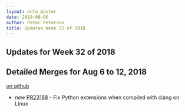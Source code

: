 ```yaml
---
layout: onto_master
date: 2018-08-06
author: Peter Peterson
title: Updates Week 32 of 2018
---
```

Updates for Week 32 of 2018
---------------------------

Detailed Merges for Aug 6 to 12, 2018
-------------------------------------
[on github](https://github.com/mantidproject/mantid/pulls?q=is%3Apr+merged%3A2018-08-07..2018-08-12)

* *new* [PR23188](https://github.com/mantidproject/mantid/pull/23188) - Fix Python extensions when compiled with clang on Linux
